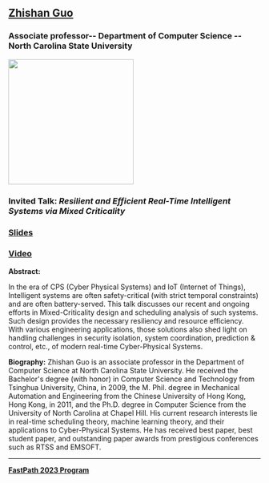 ## [Zhishan Guo]()
### Associate professor-- Department of Computer Science -- North Carolina State University

<img src="https://www.csc.ncsu.edu/directories/photos/zguo32.jpg" width="250">

### Invited Talk:  *Resilient and Efficient Real-Time Intelligent Systems via Mixed Criticality*

### [Slides]()

### [Video]()

**Abstract:**

In the era of CPS (Cyber Physical Systems) and IoT (Internet of Things), Intelligent systems are often safety-critical (with strict temporal constraints) and are often battery-served. This talk discusses our recent and ongoing efforts in Mixed-Criticality design and scheduling analysis of such systems. Such design provides the necessary resiliency and resource efficiency. With various engineering applications, those solutions also shed light on handling challenges in security isolation, system coordination, prediction & control, etc., of modern real-time Cyber-Physical Systems.


**Biography:**
Zhishan Guo is an associate professor in the Department of Computer Science at North Carolina State University. He received the Bachelor's degree (with honor) in Computer Science and Technology from Tsinghua University, China, in 2009, the M. Phil. degree in Mechanical Automation and Engineering from the Chinese University of Hong Kong, Hong Kong, in 2011, and the Ph.D. degree in Computer Science from the University of North Carolina at Chapel Hill. His current research interests lie in real-time scheduling theory, machine learning theory, and their applications to Cyber-Physical Systems. He has received best paper, best student paper, and outstanding paper awards from prestigious conferences such as RTSS and EMSOFT.

----
**[FastPath 2023 Program](https://fastpath2023.github.io/FastPath2023/)**
